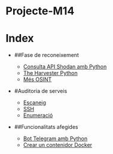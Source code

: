 # Projecte-M14
# Index
- ##Fase de reconeixement
  - [Consulta API Shodan amb Python](#eina-api-de-shodan)
  - [The Harvester Python](#the-harvester)
  - [Més OSINT](#més-osint----infoga)

- #Auditoria de serveis
  - [Escaneig](#escanneig)
  - [SSH](#ssh-audit)
  - [Enumeració](#enumeració)
- ##Funcionalitats afegides
  - [Bot Telegram amb Python](#bot-de-telegram)
  - [Crear un contenidor Docker](#contenidor-docker)
